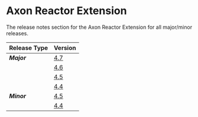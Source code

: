 # Axon Reactor Extension

The release notes section for the Axon Reactor Extension for all major/minor releases.

| Release Type | Version                                        |
|:-------------|:-----------------------------------------------|
| _**Major**_  | [4.7](rn-reactor-major-releases.md#release-47) |
|              | [4.6](rn-reactor-major-releases.md#release-46) |
|              | [4.5](rn-reactor-major-releases.md#release-45) |
|              | [4.4](rn-reactor-major-releases.md#release-44) |
| _**Minor**_  | [4.5](rn-reactor-minor-releases.md#release-45) |
|              | [4.4](rn-reactor-minor-releases.md#release-44) |
